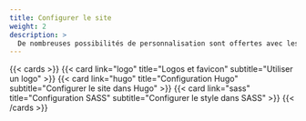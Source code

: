 ```yaml
---
title: Configurer le site
weight: 2
description: >
  De nombreuses possibilités de personnalisation sont offertes avec les fichiers de configurations
---
```


{{< cards >}}
  {{< card  link="logo" 
            title="Logos et favicon" 
            subtitle="Utiliser un logo" >}}
  {{< card  link="hugo" 
            title="Configuration Hugo" 
            subtitle="Configurer le site dans Hugo" >}}
  {{< card  link="sass" 
            title="Configuration SASS" 
            subtitle="Configurer le style dans SASS" >}}
{{< /cards >}}